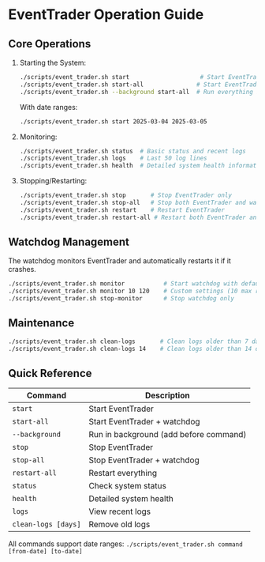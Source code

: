 # EventTrader Operation Guide

## Core Operations

1. Starting the System:

   ```bash
   ./scripts/event_trader.sh start                    # Start EventTrader only
   ./scripts/event_trader.sh start-all               # Start EventTrader and watchdog together
   ./scripts/event_trader.sh --background start-all  # Run everything in background
   ```
   
   With date ranges:
   ```bash
   ./scripts/event_trader.sh start 2025-03-04 2025-03-05
   ```

2. Monitoring:

   ```bash
   ./scripts/event_trader.sh status  # Basic status and recent logs
   ./scripts/event_trader.sh logs    # Last 50 log lines
   ./scripts/event_trader.sh health  # Detailed system health information
   ```

3. Stopping/Restarting:

   ```bash
   ./scripts/event_trader.sh stop       # Stop EventTrader only
   ./scripts/event_trader.sh stop-all   # Stop both EventTrader and watchdog
   ./scripts/event_trader.sh restart    # Restart EventTrader
   ./scripts/event_trader.sh restart-all # Restart both EventTrader and watchdog
   ```

## Watchdog Management

The watchdog monitors EventTrader and automatically restarts it if it crashes.

```bash
./scripts/event_trader.sh monitor           # Start watchdog with default settings
./scripts/event_trader.sh monitor 10 120    # Custom settings (10 max restarts, 120s interval)
./scripts/event_trader.sh stop-monitor      # Stop watchdog only
```

## Maintenance

```bash
./scripts/event_trader.sh clean-logs       # Clean logs older than 7 days
./scripts/event_trader.sh clean-logs 14    # Clean logs older than 14 days
```

## Quick Reference

| Command | Description |
|---------|-------------|
| `start` | Start EventTrader |
| `start-all` | Start EventTrader + watchdog |
| `--background` | Run in background (add before command) |
| `stop` | Stop EventTrader |
| `stop-all` | Stop EventTrader + watchdog |
| `restart-all` | Restart everything |
| `status` | Check system status |
| `health` | Detailed system health |
| `logs` | View recent logs |
| `clean-logs [days]` | Remove old logs |

All commands support date ranges: `./scripts/event_trader.sh command [from-date] [to-date]` 